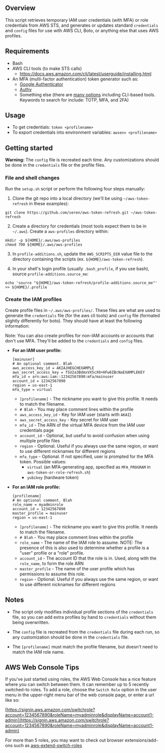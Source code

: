 ## Overview

This script retrieves temporary IAM user credentials (with MFA) or role credentials from AWS STS, and generates or updates standard `credentials` and `config` files for use with AWS CLI, Boto, or anything else that uses AWS profiles.



## Requirements

- Bash
- AWS CLI tools (to make STS calls)
  - https://docs.aws.amazon.com/cli/latest/userguide/installing.html
- An MFA (multi-factor authentication) token generator such as:
  - [Google Authenticator](https://www.google.com/search?q=google+authenticator)
  - [Authy](https://authy.com/download/)
  - Something else (there are [many options](https://www.google.com/search?q=2-factor+authentication+download) including CLI-based tools. Keywords to search for include: TOTP, MFA, and 2FA)



## Usage
- To get credentials: `token <profilename>`
- To export credentials into environment variables: `awsenv <profilename>`



## Getting started

**Warning:** The `config` file is recreated each time. Any customizations should be done in the `credentials` file or the profile files.

### File and shell changes

Run the `setup.sh` script or perform the following four steps manually:

1. Clone the git repo into a local directory (we'll be using `~/aws-token-refresh` in these examples):

  ~~~
  git clone https://github.com/seren/aws-token-refresh.git ~/aws-token-refresh
  ~~~

2. Create a directory for credentials (most tools expect them to be in `~/.aws`). Create a `aws-profiles` directory within:
	
  ~~~
  mkdir -p ${HOME}/.aws/aws-profiles
  chmod 700 ${HOME}/.aws/aws-profiles
  ~~~

3. In `profile-additions.sh`, update the `AWS_SCRIPTS_DIR` value file to the directory containing the scripts (ex. `${HOME}/aws-token-refresh`).
	
4. In your shell's login profile (usually `.bash_profile`, if you use bash), source `profile-additions.source_me`:
	
  ~~~
  echo 'source "${HOME}/aws-token-refresh/profile-additions.source_me"' >> ${HOME}/.profile
  ~~~


### Create the IAM profiles

Create profile files in `~/.aws/aws-profiles/`. These files are what are used to generate the `credentials` file (for the aws cli tools) and `config` file (formated slightly differently for boto). They should have at least the following information:

  Note: You can also create profiles for non-IAM accounts or accounts that don't use MFA. They'll be added to the `credentials` and `config` files.

  - **For an IAM user profile:**

    ~~~
    [mainuser]
    # An optional comment. Blah
    aws_access_key_id = AKIAJHEGCHEXAMPLE
    aws_secret_access_key = fSU2a3BdmxVX5cX0+HFw6IBcNaEXAMPLEKEY
    mfa_id = arn:aws:iam::12342567890:mfa/mainuser
    account_id = 12342567890
    region = us-east-1
    mfa_type = virtual
    ~~~
  
    - `[profilename]` - The nickname you want to give this profile. It needs to match the filename.
    - `# Blah` - You may place comment lines within the profile
    - `aws_access_key_id` - Key for IAM user (starts with `AKAI`)
    - `aws_secret_access_key` - Key secret for IAM user
    - `mfa_id` - The ARN of the virtual MFA device from the IAM user credentials page
    - `account_id` - Optional, but useful to avoid confusion when using multiple profile files
    - `region` - Optional. Useful if you always use the same region, or want to use different nicknames for different regions
    - `mfa_type` - Optional. If not specified, user is prompted for the MFA token. Possible values:
      - `virtual` (an MFA-generating app, specified as `MFA_PROGRAM` in `aws-token-or-role-refresh.sh`)
      - `yubikey` (hardware token) 

  - **For an IAM role profile:**

    ~~~
    [profilename]
    # An optional comment. Blah
    role_name = myadminrole
    account_id = 12342567890
    master_profile = mainuser
    region = us-east-1
    ~~~

    - `[profilename]` - The nickname you want to give this profile. It needs to match the filename.
    - `# Blah` - You may place comment lines within the profile
    - `role_name` - The name of the IAM role to assume. NOTE: The presence of this is also used to determine whether a profile is a "user" profile or a "role" profile.
    - `account_id` - The account ID that the role is in. Used, along with the `role_name`, to form the role ARN
    - `master_profile` - The name of the user profile which has permissions to assume this role.
    - `region` - Optional. Useful if you always use the same region, or want to use different nicknames for different regions



## Notes

- The script only modifies individual profile sections of the `credentials` file, so you can add extra profiles by hand to `credentials` without them being overwritten.

- The `config` file is recreated from the `credentials` file during each run, so any customization should be done in the `credentials` file.

- The `[profilename]` must match the profile filename, but doesn't need to match the IAM role name.



## AWS Web Console Tips

If you've just started using roles, the AWS Web Console has a nice feature where you can switch between them. It can remember up to 5 recently switched-to roles. To add a role, choose the `Switch Role` option in the user menu in the upper-right menu bar of the web console page, or enter a url like so:

[https://signin.aws.amazon.com/switchrole?account=1234567890&roleName=myadminrole&displayName=account1-admin](https://signin.aws.amazon.com/switchrole?account=1234567890&roleName=myadminrole&displayName=account1-admin)

For more than 5 roles, you may want to check out browser extensions/add-ons such as [aws-extend-switch-roles](https://github.com/tilfin/aws-extend-switch-roles)

